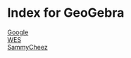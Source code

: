# Index for GeoGebra
<a href="https://google.com">Google</a>
<br>
<a href="https://wemulators.mrtron.dev">WES</a>
<br>
<a href="https://sammycheez.com">SammyCheez</a>
